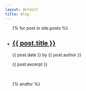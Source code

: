 ```yaml
---
layout: default
title: Blog
---
```


<ul>
  {% for post in site.posts %}
    <li style="margin-bottom:48px">
      <h2><a href="{{ post.url }}">{{ post.title }}</a></h2>
      <p>{{ post.date }} by {{ post.author }} </p>
      {{ post.excerpt }}
    </li>
  {% endfor %}
</ul>
